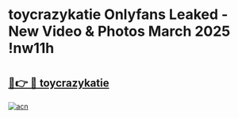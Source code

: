 # toycrazykatie Onlyfans Leaked - New Video & Photos March 2025 !nw11h

# <h2><a href="https://2brehl.iuczelnia.edu.pl?title=toycrazykatie&ref=nw11h">🔗👉 🔴 toycrazykatie</a></h2>

[![acn](https://github.com/user-attachments/assets/0f9c940e-d8b0-45ae-aac7-cd30a18b3e1c)](https://2brehl.iuczelnia.edu.pl?title=toycrazykatie&ref=nw11h)

